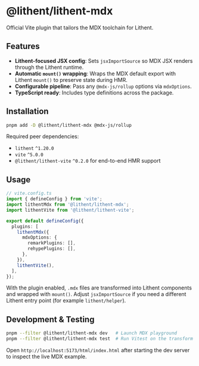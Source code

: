 # @lithent/lithent-mdx

Official Vite plugin that tailors the MDX toolchain for Lithent.

## Features
- **Lithent-focused JSX config**: Sets `jsxImportSource` so MDX JSX renders through the Lithent runtime.
- **Automatic `mount()` wrapping**: Wraps the MDX default export with Lithent `mount()` to preserve state during HMR.
- **Configurable pipeline**: Pass any `@mdx-js/rollup` options via `mdxOptions`.
- **TypeScript ready**: Includes type definitions across the package.

## Installation

```bash
pnpm add -D @lithent/lithent-mdx @mdx-js/rollup
```

Required peer dependencies:
- `lithent` `^1.20.0`
- `vite` `^5.0.0`
- `@lithent/lithent-vite` `^0.2.0` for end-to-end HMR support

## Usage

```ts
// vite.config.ts
import { defineConfig } from 'vite';
import lithentMdx from '@lithent/lithent-mdx';
import lithentVite from '@lithent/lithent-vite';

export default defineConfig({
  plugins: [
    lithentMdx({
      mdxOptions: {
        remarkPlugins: [],
        rehypePlugins: [],
      },
    }),
    lithentVite(),
  ],
});
```

With the plugin enabled, `.mdx` files are transformed into Lithent components and wrapped with `mount()`. Adjust `jsxImportSource` if you need a different Lithent entry point (for example `lithent/helper`).

## Development & Testing

```bash
pnpm --filter @lithent/lithent-mdx dev   # Launch MDX playground
pnpm --filter @lithent/lithent-mdx test  # Run Vitest on the transform helpers
```

Open `http://localhost:5173/html/index.html` after starting the dev server to inspect the live MDX example.
